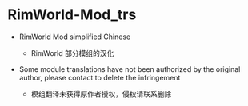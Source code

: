 # RimWorld-Mod_trs
- RimWorld Mod simplified Chinese
  - RimWorld 部分模组的汉化

- Some module translations have not been authorized by the original author, please contact to delete the infringement
  - 模组翻译未获得原作者授权，侵权请联系删除

